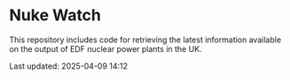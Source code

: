 # Nuke Watch

This repository includes code for retrieving the latest information available on the output of EDF nuclear power plants in the UK.

Last updated: 2025-04-09 14:12